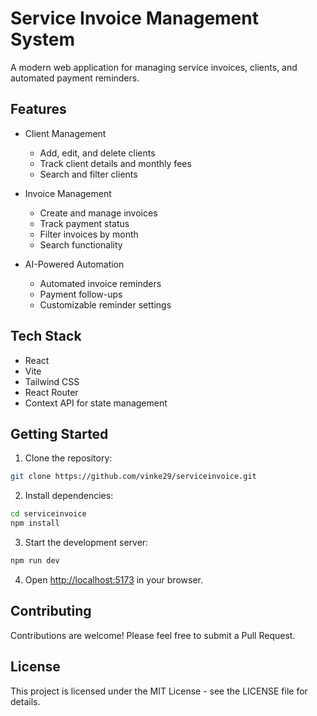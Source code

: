 # Service Invoice Management System

A modern web application for managing service invoices, clients, and automated payment reminders.

## Features

- Client Management
  - Add, edit, and delete clients
  - Track client details and monthly fees
  - Search and filter clients

- Invoice Management
  - Create and manage invoices
  - Track payment status
  - Filter invoices by month
  - Search functionality

- AI-Powered Automation
  - Automated invoice reminders
  - Payment follow-ups
  - Customizable reminder settings

## Tech Stack

- React
- Vite
- Tailwind CSS
- React Router
- Context API for state management

## Getting Started

1. Clone the repository:
```bash
git clone https://github.com/vinke29/serviceinvoice.git
```

2. Install dependencies:
```bash
cd serviceinvoice
npm install
```

3. Start the development server:
```bash
npm run dev
```

4. Open [http://localhost:5173](http://localhost:5173) in your browser.

## Contributing

Contributions are welcome! Please feel free to submit a Pull Request.

## License

This project is licensed under the MIT License - see the LICENSE file for details.
